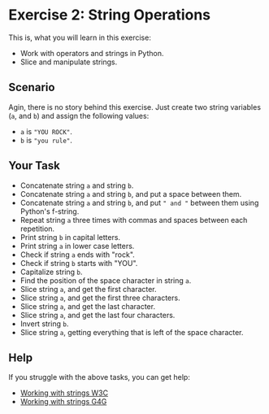 # Exercise 2: String Operations

This is, what you will learn in this exercise:

* Work with operators and strings in Python.
* Slice and manipulate strings.

## Scenario

Agin, there is no story behind this exercise. Just create two string variables (``a``, and ``b``) and assign the following values:

* `a` is `"YOU ROCK"`.
* `b` is `"you rule"`.

## Your Task

* Concatenate string `a` and string ``b``.
* Concatenate string `a` and string ``b``, and put a space between them.
* Concatenate string `a` and string ``b``, and put ``" and "`` between them using Python's f-string.
* Repeat string `a` three times with commas and spaces between each repetition.
* Print string `b` in capital letters.
* Print string `a` in lower case letters.
* Check if string `a` ends with "rock".
* Check if string `b` starts with "YOU".
* Capitalize string ``b``.
* Find the position of the space character in string ``a``.
* Slice string ``a``, and get the first character.
* Slice string ``a``, and get the first three characters.
* Slice string ``a``, and get the last character.
* Slice string ``a``, and get the last four characters.
* Invert string ``b``.
* Slice string ``a``, getting everything that is left of the space character.

## Help

If you struggle with the above tasks, you can get help:

* [Working with strings W3C](https://www.w3schools.com/python/python_strings.asp)
* [Working with strings G4G](https://www.geeksforgeeks.org/python-string/)
